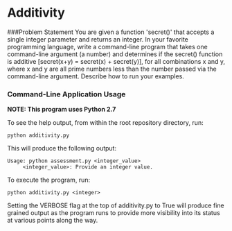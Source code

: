 # Additivity 

###Problem Statement
You are given a function 'secret()' that accepts a single integer parameter and returns an integer. In your favorite programming language, write a command-line program that takes one command-line argument (a number) and determines if the secret() function is additive [secret(x+y) = secret(x) + secret(y)], for all combinations x and y, where x and y are all prime numbers less than the number passed via the command-line argument.  Describe how to run your examples.

### Command-Line Application Usage

**NOTE: This program uses Python 2.7**

To see the help output, from within the root repository directory, run:

```
python additivity.py
```

This will produce the following output:

```
Usage: python assessment.py <integer_value>
	 <integer_value>: Provide an integer value.
```

To execute the program, run:

```
python additivity.py <integer>
```

Setting the VERBOSE flag at the top of additivity.py to True will produce fine grained output as the program runs to provide more visibility into its status at various points along the way.

